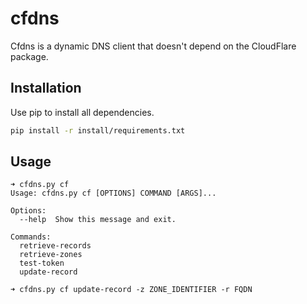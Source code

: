 # cfdns

Cfdns is a dynamic DNS client that doesn't depend on the CloudFlare package.

## Installation

Use pip to install all dependencies.

```bash
pip install -r install/requirements.txt
```

## Usage

```
➜ cfdns.py cf
Usage: cfdns.py cf [OPTIONS] COMMAND [ARGS]...

Options:
  --help  Show this message and exit.

Commands:
  retrieve-records
  retrieve-zones
  test-token
  update-record

➜ cfdns.py cf update-record -z ZONE_IDENTIFIER -r FQDN
```

